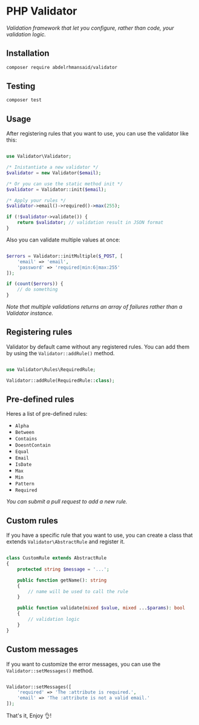 # PHP Validator

*Validation framework that let you configure, rather than code, your validation logic.*

## Installation

```sh
composer require abdelrhmansaid/validator
```

## Testing

```sh
composer test
```

## Usage

After registering rules that you want to use, you can use the validator like this:

```php

use Validator\Validator;

/* Inistantiate a new validator */
$validator = new Validator($email);

/* Or you can use the static method init */
$validator = Validator::init($email);

/* Apply your rules */
$validator->email()->required()->max(255);

if (!$validator->validate()) {
    return $validator; // validation result in JSON format
}

```

Also you can validate multiple values at once:

```php

$errors = Validator::initMultiple($_POST, [
    'email' => 'email',
    'password' => 'required|min:6|max:255'
]);

if (count($errors)) {
    // do something
}

```

*Note that multiple validations returns an array of failures rather than a Validator instance.*

## Registering rules

Validator by default came without any registered rules. You can add them by using the `Validator::addRule()` method.

```php

use Validator\Rules\RequiredRule;

Validator::addRule(RequiredRule::class);

```

## Pre-defined rules

Heres a list of pre-defined rules:
- `Alpha`
- `Between`
- `Contains`
- `DoesntContain`
- `Equal`
- `Email`
- `IsDate`
- `Max`
- `Min`
- `Pattern`
- `Required`

*You can submit a pull request to add a new rule.*

## Custom rules

If you have a specific rule that you want to use, you can create a class that extends `Validator\AbstractRule` and register it.

```php

class CustomRule extends AbstractRule
{
    protected string $message = '...';

    public function getName(): string
    {
        // name will be used to call the rule
    }

    public function validate(mixed $value, mixed ...$params): bool
    {
        // validation logic
    }
}

```

## Custom messages

If you want to customize the error messages, you can use the `Validator::setMessages()` method.

```php

Validator::setMessages([
    'required' => 'The :attribute is required.',
    'email' => 'The :attribute is not a valid email.'
]);

```

That's it, Enjoy 👌!